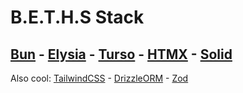 # B.E.T.H.S Stack

## [Bun](https://bun.sh) - [Elysia](https://elysiajs.com) - [Turso](https://turso.tech) - [HTMX](https://htmx.org) - [Solid](https://www.solidjs.com)

Also cool: [TailwindCSS](https://tailwindcss.com) - [DrizzleORM](https://orm.drizzle.team) - [Zod](https://zod.dev)
